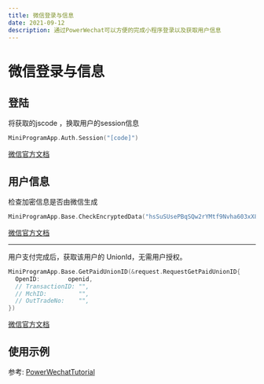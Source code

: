 ```yaml
---
title: 微信登录与信息
date: 2021-09-12
description: 通过PowerWechat可以方便的完成小程序登录以及获取用户信息
---
```


# 微信登录与信息

## 登陆
将获取的jscode ，换取用户的session信息

``` go
MiniProgramApp.Auth.Session("[code]")
```
[微信官方文档](https://developers.weixin.qq.com/miniprogram/dev/api-backend/open-api/login/auth.code2Session.html)


## 用户信息

检查加密信息是否由微信生成


``` go
MiniProgramApp.Base.CheckEncryptedData("hsSuSUsePBqSQw2rYMtf9Nvha603xX8f2BMQBcYRoJiMNwOqt/UEhrqekebG5ar0LFNAm5MD4Uz6zorRwiXJwbySJ/FEJHav4NsobBIU1PwdjbJWVQLFy7+YFkHB32OnQXWMh6ugW7Dyk2KS5BXp1f5lniKPp1KNLyNLlFlNZ2mgJCJmWvHj5AI7BLpWwoRvqRyZvVXo+9FsWqvBdxmAPA==")
```

[微信官方文档](https://developers.weixin.qq.com/miniprogram/dev/api-backend/open-api/login/auth.code2Session.html)

---

用户支付完成后，获取该用户的 UnionId，无需用户授权。


``` go
MiniProgramApp.Base.GetPaidUnionID(&request.RequestGetPaidUnionID{
  OpenID:        openid,
  // TransactionID: "",
  // MchID:         "",
  // OutTradeNo:    "",
})
```


[微信官方文档](https://developers.weixin.qq.com/miniprogram/dev/api-backend/open-api/user-info/auth.getPaidUnionId.html)

## 使用示例

参考: [PowerWechatTutorial](https://github.com/ArtisanCloud/PowerWechatTutorial/blob/master/controllers/miniprogram/phone-number.go)
